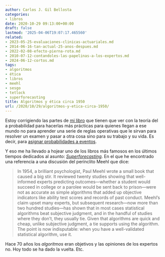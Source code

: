 ```yaml
---
author: Carlos J. Gil Bellosta
categories:
- libros
date: 2020-10-29 09:13:00+00:00
draft: false
lastmod: '2025-04-06T19:07:17.465560'
related:
- 2023-05-25-evaluaciones-clinicas-actuariales.md
- 2014-06-16-tan-actual-25-anos-despues.md
- 2022-02-08-efecto-pierna-rota.md
- 2010-07-12-contandoles-las-papelinas-a-los-expertos.md
- 2024-06-12-cortos.md
tags:
- algoritmos
- ética
- libros
- meehl
- sesgo
- tetlock
- superforecasting
title: Algoritmos y ética circa 1950
url: /2020/10/29/algoritmos-y-etica-circa-1950/
---
```


Estoy corrigiendo las partes de [mi libro](https://www.datanalytics.com/libro_estadistica/) que tienen que ver con la teoría del a probabilidad para hacerlas más prácticas para quienes llegan a ese mundo no para aprender una serie de reglas operativas que le sirvan para resolver un examen y pasar a otra cosa sino para su trabajo y su vida. Es decir, para [asignar probabilidades a eventos](https://en.wikipedia.org/wiki/Problem_of_points).

Y eso me ha llevado a hojear uno de los libros más famosos en los últimos tiempos dedicados al asunto: _[Superforecasting](https://en.wikipedia.org/wiki/Superforecasting:_The_Art_and_Science_of_Prediction)_. En el que he encontrado una referencia a una discusión del perínclito Meehl que dice:

>In 1954, a brilliant psychologist, Paul Meehl wrote a small book that caused a big stir. It reviewed twenty studies showing that well-informed experts predicting outcomes—whether a student would succeed in college or a parolee would be sent back to prison—were not as accurate as simple algorithms that added up objective indicators like ability test scores and records of past conduct. Meehl’s claim upset many experts, but subsequent research—now more than two hundred studies—has shown that in most cases statistical algorithms beat subjective judgment, and in the handful of studies where they don’t, they usually tie. Given that algorithms are quick and cheap, unlike subjective judgment, a tie supports using the algorithm.  The point is now indisputable: when you have a well-validated statistical algorithm, use it.

Hace 70 años los _algoritmos_ eran objetivos y las opiniones de los expertos no. Hoy todo se ha dado la vuelta. Etc.